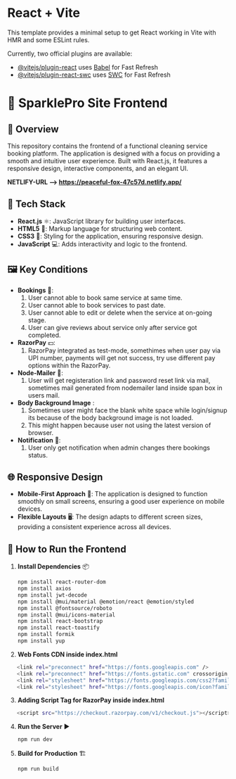 # React + Vite

This template provides a minimal setup to get React working in Vite with HMR and some ESLint rules.

Currently, two official plugins are available:

- [@vitejs/plugin-react](https://github.com/vitejs/vite-plugin-react/blob/main/packages/plugin-react/README.md) uses [Babel](https://babeljs.io/) for Fast Refresh
- [@vitejs/plugin-react-swc](https://github.com/vitejs/vite-plugin-react-swc) uses [SWC](https://swc.rs/) for Fast Refresh


# 🧹 SparklePro Site Frontend

## 🚀 Overview
This repository contains the frontend of a functional cleaning service booking platform. The application is designed with a focus on providing a smooth and intuitive user experience. Built with React.js, it features a responsive design, interactive components, and an elegant UI.

**NETLIFY-URL --> https://peaceful-fox-47c57d.netlify.app/**

## 🧰 Tech Stack
- **React.js** ⚛️: JavaScript library for building user interfaces.
- **HTML5** 📝: Markup language for structuring web content.
- **CSS3** 🎨: Styling for the application, ensuring responsive design.
- **JavaScript** 💻: Adds interactivity and logic to the frontend.


## 🖼️ Key Conditions
- **Bookings** 🧾:
  1. User cannot able to book same service at same time.
  2. User cannot able to book services to past date.
  3. User cannot able to edit or delete when the service at on-going stage.
  4. User can give reviews about service only after service got completed.
- **RazorPay** 💵:
  1. RazorPay integrated as test-mode, somethimes when user pay via UPI number, payments will get not success, try use different pay options within the RazorPay.
- **Node-Mailer** 📧:
  1. User will get registeration link and password reset link via mail, sometimes mail generated from nodemailer land inside span box in users mail.
- **Body Background Image** :
  1. Sometimes user might face the blank white space while login/signup its because of the body background image is not loaded.
  2. This might happen because user not using the latest version of browser.
- **Notification** 🔔:
  1. User only get notification when admin changes there bookings status.

## 🌐 Responsive Design
- **Mobile-First Approach** 📲: The application is designed to function smoothly on small screens, ensuring a good user experience on mobile devices.
- **Flexible Layouts** 🖥️: The design adapts to different screen sizes, providing a consistent experience across all devices.

## 🧪 How to Run the Frontend
1. **Install Dependencies** 📦
   ```bash
   npm install react-router-dom
   npm install axios
   npm install jwt-decode
   npm install @mui/material @emotion/react @emotion/styled
   npm install @fontsource/roboto
   npm install @mui/icons-material
   npm install react-bootstrap
   npm install react-toastify
   npm install formik
   npm install yup
   ```
2. **Web Fonts CDN inside index.html**
```bash
   <link rel="preconnect" href="https://fonts.googleapis.com" />
   <link rel="preconnect" href="https://fonts.gstatic.com" crossorigin />
   <link rel="stylesheet" href="https://fonts.googleapis.com/css2?family=Roboto:wght@300;400;500;700&display=swap" />
   <link rel="stylesheet" href="https://fonts.googleapis.com/icon?family=Material+Icons" />
```
3. **Adding Script Tag for RazorPay inside index.html**
```bash
   <script src="https://checkout.razorpay.com/v1/checkout.js"></script>
```
4. **Run the Server** ▶️
   ```bash
   npm run dev
   ```
5. **Build for Production** 🏗️
   ```bash
   npm run build
   ```
   
